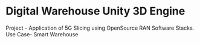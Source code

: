 # Digital Warehouse Unity 3D Engine
Project - Application of 5G Slicing using OpenSource RAN Software Stacks.
Use Case- Smart Warehouse
